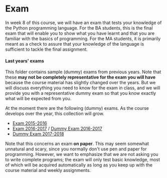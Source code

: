 # Exam

In week 8 of this course, we will have an exam that tests your knowledge of the Python programming language. For the BA students, this is the final exam that will enable you to show what you have learnt and that you are familiar with the basics of programming. For the MA students, it is primarily meant as a check to assure that your knowledge of the language is sufficient to tackle the final assignment.

#### Last years' exams

This folder contains sample (dummy) exams from previous years. Note that these **may not be completely representative for the exam you will have** because the course material has slightly changed over the years. But we will discuss everything you need to know for the exam in class, and we will provide you with a representative dummy exam so that you know exactly what will be expected from you.

At the moment there are the following (dummy) exams. As the course develops over the year, this collection will grow.

* [Exam 2015-2016](./Exam_2015-2016.pdf)
* [Exam 2016-2017](./Exam_2016-2017.pdf) / [Dummy Exam 2016-2017](./Dummy_Exam_2016-2017.ipynb)
* [Dummy Exam 2017-2018](./Dummy_Exam_2017-2018.ipynb)

Note that this concerns an exam **on paper**. This may seem somewhat unnatural and scary, since you normally don't use pen and paper for programming. However, we want to emphasize that we are not asking you to write complete programs; the exam will only test basic knowledge, most of which will be acquired automatically as long as you keep up with the course material and weekly assignments.
